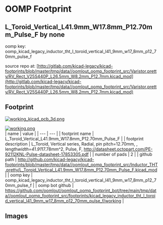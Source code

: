 # OOMP Footprint  
## L_Toroid_Vertical_L41.9mm_W17.8mm_P12.70mm_Pulse_F  by none  
  
oomp key: oomp_kicad_legacy_inductor_tht_l_toroid_vertical_l41_9mm_w17_8mm_p12_70mm_pulse_f  
  
source repo at: [http://gitlab.com/kicad-legacy/kicad-footprints/blob/master/tmp/data//oomlout_oomp_footprint_src/Varistor.pretty/RV_Rect_V25S440P_L26.5mm_W8.2mm_P12.7mm.kicad_mod](http://gitlab.com/kicad-legacy/kicad-footprints/blob/master/tmp/data//oomlout_oomp_footprint_src/Varistor.pretty/RV_Rect_V25S440P_L26.5mm_W8.2mm_P12.7mm.kicad_mod)  
## Footprint  
  
[![working_kicad_pcb_3d.png](working_kicad_pcb_3d_600.png)](working_kicad_pcb_3d.png)  
  
[![working.png](working_600.png)](working.png)  
| name | value | 
| --- | --- | 
| footprint name | L_Toroid_Vertical_L41.9mm_W17.8mm_P12.70mm_Pulse_F | 
| footprint description | L_Toroid, Vertical series, Radial, pin pitch=12.70mm, , length*width=41.91*17.78mm^2, Pulse, F, http://datasheet.octopart.com/PE-92112KNL-Pulse-datasheet-17853305.pdf | 
| number of pads | 2 | 
| github path | http://github.com/kicad-legacy/kicad-footprints/blob/master/tmp/data//oomlout_oomp_footprint_src/Inductor_THT.pretty/L_Toroid_Vertical_L41.9mm_W17.8mm_P12.70mm_Pulse_F.kicad_mod | 
| oomp key | oomp_kicad_legacy_inductor_tht_l_toroid_vertical_l41_9mm_w17_8mm_p12_70mm_pulse_f | 
| oomp bot github | https://github.com/oomlout/oomlout_oomp_footprint_bot/tree/main/tmp/data//oomlout_oomp_footprint_src/footprints/kicad_legacy_inductor_tht_l_toroid_vertical_l41_9mm_w17_8mm_p12_70mm_pulse_f/working | 
## Images  
